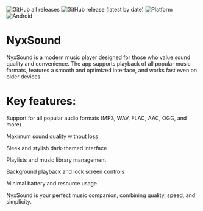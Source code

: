 ![GitHub all releases](https://img.shields.io/github/downloads/SYNORIX-Studios/NyxSound/total)
![GitHub release (latest by date)](https://img.shields.io/github/downloads/SYNORIX-Studios/NyxSound/latest/total)
![Platform](https://img.shields.io/badge/platform-Android-blue)
![Android](https://img.shields.io/badge/python-11%2B-blue)
# NyxSound
NyxSound is a modern music player designed for those who value sound quality and convenience.
The app supports playback of all popular music formats, features a smooth and optimized interface, and works fast even on older devices.

# Key features:

Support for all popular audio formats (MP3, WAV, FLAC, AAC, OGG, and more)

Maximum sound quality without loss

Sleek and stylish dark-themed interface

Playlists and music library management

Background playback and lock screen controls

Minimal battery and resource usage


NyxSound is your perfect music companion, combining quality, speed, and simplicity.
